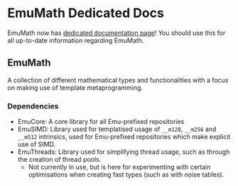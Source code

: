 # EmuMath Dedicated Docs
EmuMath now has [dedicated documentation page](https://biguglyspider.github.io/math)! You should use this for all up-to-date information regarding EmuMath.

## EmuMath
A collection of different mathematical types and functionalities with a focus on making use of template metaprogramming.

### Dependencies
- EmuCore: A core library for all Emu-prefixed repositories
- EmuSIMD: Library used for templatised usage of `__m128`, `__m256` and `__m512` intrinsics, used for Emu-prefixed repositories which make explicit use of SIMD.
- EmuThreads: Library used for simplifying thread usage, such as through the creation of thread pools.
   - Not currently in use, but is here for experimenting with certain optimisations when creating fast types (such as with noise tables).
